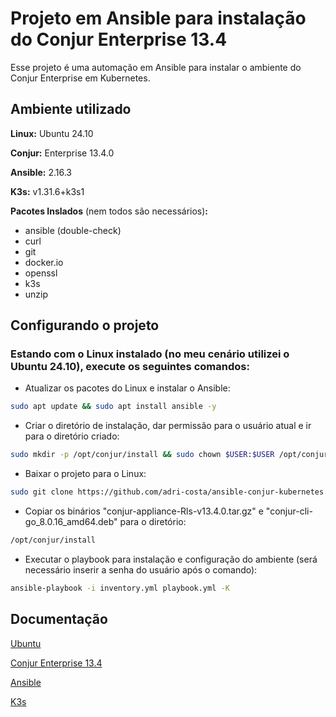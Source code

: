 
# Projeto em Ansible para instalação do Conjur Enterprise 13.4

Esse projeto é uma automação em Ansible para instalar o ambiente do Conjur Enterprise em Kubernetes.

## Ambiente utilizado

**Linux:** Ubuntu 24.10

**Conjur:** Enterprise 13.4.0

**Ansible:** 2.16.3

**K3s:** v1.31.6+k3s1

**Pacotes Inslados** (nem todos são necessários)**:**
- ansible (double-check)
- curl
- git
- docker.io
- openssl
- k3s
- unzip
## Configurando o projeto

### Estando com o Linux instalado (no meu cenário utilizei o Ubuntu 24.10), execute os seguintes comandos:
- Atualizar os pacotes do Linux e instalar o Ansible:
```bash
sudo apt update && sudo apt install ansible -y
```

- Criar o diretório de instalação, dar permissão para o usuário atual e ir para o diretório criado:
```bash
sudo mkdir -p /opt/conjur/install && sudo chown $USER:$USER /opt/conjur/install && cd /opt/conjur/install
```

- Baixar o projeto para o Linux:
```bash
sudo git clone https://github.com/adri-costa/ansible-conjur-kubernetes.git
```

- Copiar os binários "conjur-appliance-Rls-v13.4.0.tar.gz" e "conjur-cli-go_8.0.16_amd64.deb" para o diretório:
```bash
/opt/conjur/install
```

- Executar o playbook para instalação e configuração do ambiente (será necessário inserir a senha do usuário após o comando):
```bash
ansible-playbook -i inventory.yml playbook.yml -K
```

## Documentação

[Ubuntu](https://ubuntu.com/blog/tag/ubuntu-24-10)

[Conjur Enterprise 13.4](https://docs.cyberark.com/conjur-enterprise/13.4/en/content/enterprise/releasenotes/release-notes-13.4.htm)

[Ansible](https://docs.ansible.com/)

[K3s](https://k3s.io/)
